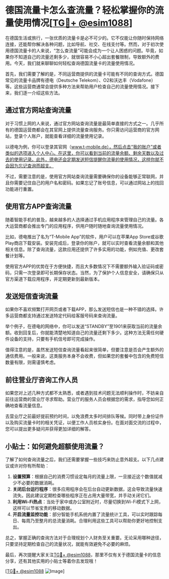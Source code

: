 # 德国流量卡怎么查流量？轻松掌握你的流量使用情况[[TG💪+ @esim1088](https://t.me/s/esim1088)]

在德国生活或旅行，一张优质的流量卡是必不可少的。它不仅能让你随时保持网络连接，还能帮你解决各种问题，比如导航、社交、在线支付等。然而，对于初次使用德国流量卡的人来说，“怎么查流量”可能会成为一个让人困惑的问题。毕竟，如果你不知道自己的流量还剩多少，就很容易不小心超出套餐限制，导致额外的费用。今天，我们就来聊聊如何轻松查询德国流量卡的流量使用情况。

首先，我们需要了解的是，不同运营商提供的流量卡可能有不同的查询方式。德国常见的流量卡品牌有德电（Deutsche Telekom）、O2和沃达丰（Vodafone）等。这些运营商通常会提供多种方法来帮助用户检查自己的流量使用情况。接下来，我们逐一介绍这些方法。

## 通过官方网站查询流量

对于习惯上网的人来说，通过官方网站查询流量是最简单直接的方式之一。几乎所有的德国运营商都会在其官网上提供流量查询服务。你只需访问运营商的官方网站，登录个人账户，就能查看详细的流量使用记录。

以德电为例，你可以登录其官网（www.t-mobile.de），然后点击“我的账户”或者类似的选项进入个人中心。在这里，你可以看到当前的流量余额、剩余天数以及过去的使用记录。此外，德电还会定期发送短信提醒你流量的使用情况，这样你就不会因为忘记查询而超支。

不过，需要注意的是，使用官方网站查询流量需要确保你的设备能够正常联网，并且你需要记住自己的用户名和密码。如果忘记了账号信息，可以通过网站上的找回功能进行重置。

## 使用官方APP查询流量

随着智能手机的普及，越来越多的人选择通过手机应用程序来管理自己的流量。各大运营商都会推出专门的应用程序，供用户随时随地查询流量使用情况。

比如，德电推出了名为“T-Mobile App”的软件，用户可以在苹果App Store或谷歌Play商店下载安装。安装完成后，登录你的账户，就可以实时查看流量余额和其他相关信息。除了查询流量，这款应用还提供了许多实用的功能，例如充值、更改套餐计划等。

使用官方APP的优势在于方便快捷，而且大多数情况下不需要额外输入验证码或密码，只需一次登录即可长期保存状态。当然，为了保护个人信息安全，请确保只从官方渠道下载应用程序，并定期更新到最新版本。

## 发送短信查询流量

如果你不喜欢频繁打开网页或者下载APP，那么发送短信也是一种不错的选择。许多运营商都支持通过发送特定代码给客服号码来查询流量。

举个例子，在德电的网络中，你可以发送“STANDBY”至1901来获取当前的流量余额。收到回复后，你就能清楚地知道自己的流量还剩下多少。这种方法无需任何硬件设备的支持，只要有手机信号即可完成操作。

值得注意的是，虽然发送短信查询流量看起来很简单，但要注意是否会产生额外的通信费用。一般来说，这类服务本身不会收费，但如果您的套餐中包含的免费短信数量有限，则需谨慎考虑。

## 前往营业厅咨询工作人员

如果您对上述几种方式都不太熟悉，或者遇到技术问题无法顺利操作时，不妨亲自前往运营商的营业厅寻求帮助。营业厅的服务人员会根据您的需求，指导您如何正确地查看流量信息。

去营业厅之前最好提前预约时间，以免浪费太多时间排队等候。同时带上身份证件以及购买流量卡时的相关凭证，以便工作人员核实身份。在面对面交流的过程中，您可以提出更多疑问并获得更加详细的解答。

## 小贴士：如何避免超额使用流量？

了解了如何查询流量之后，我们还需要掌握一些技巧来防止意外超支。以下几点建议或许对你有所帮助：

1. **设置预算**：根据自己的消费习惯设定每月的流量上限，一旦接近这个数值就减少不必要的数据消耗。
2. **关闭后台运行程序**：很多应用程序会在后台自动更新数据，这会导致流量快速流失。因此建议定期检查哪些程序正在占用大量带宽，并手动关闭它们。
3. **利用Wi-Fi热点**：当处于家中或办公室附近时，尽量切换到Wi-Fi模式下上网，这样可以节省宝贵的移动数据。
4. **开启流量监控功能**：部分智能手机系统内置了流量统计工具，可以实时跟踪每日、每周乃至整月的总流量消耗。合理利用这些工具可以帮助你更好地控制支出。

总之，掌握正确的查询方法对于合理规划个人财务至关重要。无论采用哪种途径，只要坚持定期检查自己的流量状况，就能有效避免不必要的麻烦。

最后，再次提醒大家关注[TG💪+ @esim1088](https://t.me/s/esim1088)，那里不仅有关于德国流量卡的信息分享，还有其他实用的小贴士等着你去发现哦！

[[TG💪+ @esim1088](https://t.me/s/esim1088) ![Image](https://i.postimg.cc/4NQfJmqS/Snipaste-2025-05-13-00-14-12.png)]